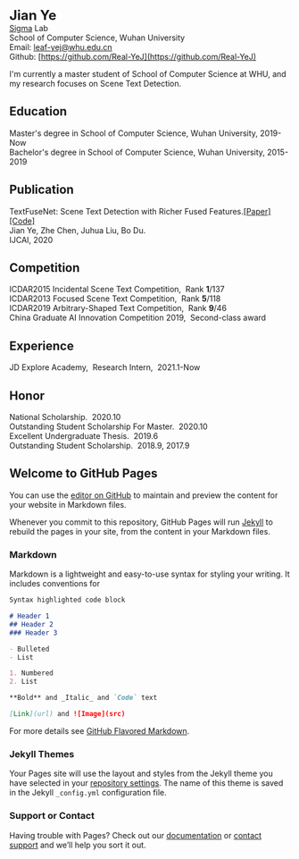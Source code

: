 __<font size=5>Jian Ye</font>__  
[Sigma](http://sigma.whu.edu.cn) Lab  
School of Computer Science, Wuhan University  
Email: leaf-yej@whu.edu.cn  
Github: [https://github.com/Real-YeJ](https://github.com/Real-YeJ)  

I'm currently a master student of School of Computer Science at WHU, and my research focuses on Scene Text Detection.  


## Education
Master's degree in School of Computer Science, Wuhan University, 2019-Now  
Bachelor's degree in School of Computer Science, Wuhan University, 2015-2019   

## Publication
TextFuseNet: Scene Text Detection with Richer Fused Features.[[Paper]](https://www.ijcai.org/Proceedings/2020/72) [[Code]](https://github.com/ying09/TextFuseNet)   
Jian Ye, Zhe Chen, Juhua Liu, Bo Du.  
IJCAI, 2020  

## Competition
ICDAR2015 Incidental Scene Text Competition, &nbsp;Rank __1__/137  
ICDAR2013 Focused Scene Text Competition, &nbsp;Rank __5__/118  
ICDAR2019 Arbitrary-Shaped Text Competition, &nbsp;Rank __9__/46  
China Graduate AI Innovation Competition 2019, &nbsp;Second-class award 

## Experience
JD Explore Academy, &nbsp;Research Intern, &nbsp;2021.1-Now  

## Honor
National Scholarship. &nbsp;2020.10  
Outstanding Student Scholarship For Master. &nbsp;2020.10  
Excellent Undergraduate Thesis.  &nbsp;2019.6  
Outstanding Student Scholarship. &nbsp;2018.9, 2017.9  







## Welcome to GitHub Pages

You can use the [editor on GitHub](https://github.com/Real-YeJ/Real-YeJ.github.io/edit/main/index.md) to maintain and preview the content for your website in Markdown files.

Whenever you commit to this repository, GitHub Pages will run [Jekyll](https://jekyllrb.com/) to rebuild the pages in your site, from the content in your Markdown files.

### Markdown

Markdown is a lightweight and easy-to-use syntax for styling your writing. It includes conventions for

```markdown
Syntax highlighted code block

# Header 1
## Header 2
### Header 3

- Bulleted
- List

1. Numbered
2. List

**Bold** and _Italic_ and `Code` text

[Link](url) and ![Image](src)
```

For more details see [GitHub Flavored Markdown](https://guides.github.com/features/mastering-markdown/).

### Jekyll Themes

Your Pages site will use the layout and styles from the Jekyll theme you have selected in your [repository settings](https://github.com/Real-YeJ/Real-YeJ.github.io/settings/pages). The name of this theme is saved in the Jekyll `_config.yml` configuration file.

### Support or Contact

Having trouble with Pages? Check out our [documentation](https://docs.github.com/categories/github-pages-basics/) or [contact support](https://support.github.com/contact) and we’ll help you sort it out.
